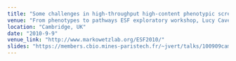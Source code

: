 ```yaml
---
title: "Some challenges in high-throughput high-content phenotypic screening"
venue: "From phenotypes to pathways ESF exploratory workshop, Lucy Cavendish College"
location: "Cambridge, UK"
date: "2010-9-9"
venue_link: "http://www.markowetzlab.org/ESF2010/"
slides: "https://members.cbio.mines-paristech.fr/~jvert/talks/100909cambridge/cambridge.pdf"
---
```

